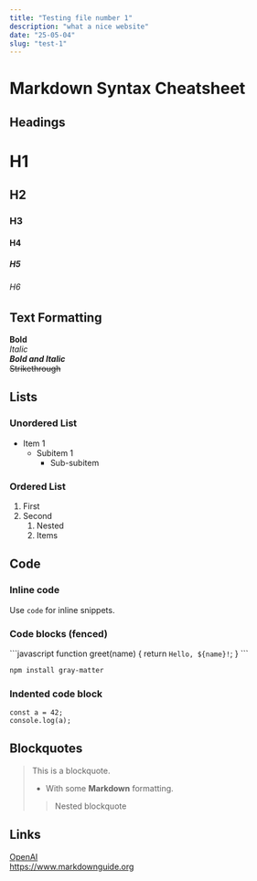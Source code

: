 ```yaml
---
title: "Testing file number 1"
description: "what a nice website"
date: "25-05-04"
slug: "test-1"
---
```




# Markdown Syntax Cheatsheet

## Headings

# H1
## H2
### H3
#### H4
##### H5
###### H6

## Text Formatting

**Bold**  
*Italic*  
***Bold and Italic***  
~~Strikethrough~~

## Lists

### Unordered List

- Item 1
  - Subitem 1
    - Sub-subitem

### Ordered List

1. First
2. Second
   1. Nested
   2. Items

## Code

### Inline code

Use `code` for inline snippets.

### Code blocks (fenced)

\`\`\`javascript
function greet(name) {
  return `Hello, ${name}!`;
}
\`\`\`

```bash
npm install gray-matter
```

### Indented code block

    const a = 42;
    console.log(a);

## Blockquotes

> This is a blockquote.
> 
> - With some **Markdown** formatting.
>
> > Nested blockquote

## Links

[OpenAI](https://www.openai.com)  
<https://www.markdownguide.org>